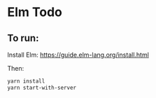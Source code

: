 # Elm Todo

## To run:

Install Elm: https://guide.elm-lang.org/install.html

Then:

```bash
yarn install
yarn start-with-server
```
